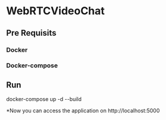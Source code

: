 # WebRTCVideoChat

## Pre Requisits

### Docker
### Docker-compose

## Run
docker-compose up -d --build

*Now you can access the application on http://localhost:5000